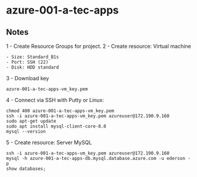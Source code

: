 # azure-001-a-tec-apps

## Notes

1 - Create Resource Groups for project.
2 - Create resource: Virtual machine

    - Size: Standard_B1s
    - Port: SSH (22)
    - Disk: HDD standard

3 - Download key

    azure-001-a-tec-apps-vm_key.pem

4 - Connect via SSH with Putty or Linux:

    chmod 400 azure-001-a-tec-apps-vm_key.pem
    ssh -i azure-001-a-tec-apps-vm_key.pem azureuser@172.190.9.160
    sudo apt-get update
    sudo apt install mysql-client-core-8.0
    mysql --version

5 - Create resource: Server MySQL

    ssh -i azure-001-a-tec-apps-vm_key.pem azureuser@172.190.9.160
    mysql -h azure-001-a-tec-apps-db.mysql.database.azure.com -u ederson -p
    show databases;
